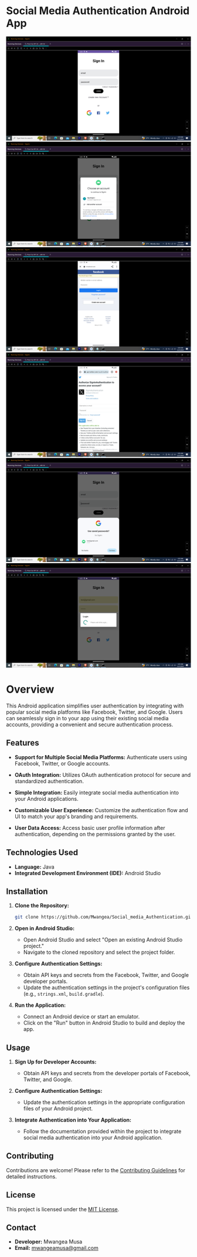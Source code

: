 # Social Media Authentication Android App
![alt text](https://github.com/Mwangea/Social_media_Authentication/blob/master/Screenshot%20(32).png?raw=true)
![alt text](https://github.com/Mwangea/Social_media_Authentication/blob/master/Screenshot%20(33).png?raw=true)
![alt text](https://github.com/Mwangea/Social_media_Authentication/blob/master/Screenshot%20(34).png?raw=true)
![alt text](https://github.com/Mwangea/Social_media_Authentication/blob/master/Screenshot%20(35).png?raw=true)
![alt text](https://github.com/Mwangea/Social_media_Authentication/blob/master/Screenshot%20(36).png?raw=true)
![alt text](https://github.com/Mwangea/Social_media_Authentication/blob/master/Screenshot%20(37).png?raw=true)

# Overview
This Android application simplifies user authentication by integrating with popular social media platforms like Facebook, Twitter, and Google. Users can seamlessly sign in to your app using their existing social media accounts, providing a convenient and secure authentication process.

## Features

- **Support for Multiple Social Media Platforms:** Authenticate users using Facebook, Twitter, or Google accounts.
  
- **OAuth Integration:** Utilizes OAuth authentication protocol for secure and standardized authentication.
  
- **Simple Integration:** Easily integrate social media authentication into your Android applications.
  
- **Customizable User Experience:** Customize the authentication flow and UI to match your app's branding and requirements.
  
- **User Data Access:** Access basic user profile information after authentication, depending on the permissions granted by the user.

## Technologies Used

- **Language:** Java
- **Integrated Development Environment (IDE):** Android Studio

## Installation

1. **Clone the Repository:**
    ```bash
    git clone https://github.com/Mwangea/Social_media_Authentication.git
    ```

2. **Open in Android Studio:**
    - Open Android Studio and select "Open an existing Android Studio project."
    - Navigate to the cloned repository and select the project folder.

3. **Configure Authentication Settings:**
    - Obtain API keys and secrets from the Facebook, Twitter, and Google developer portals.
    - Update the authentication settings in the project's configuration files (e.g., `strings.xml`, `build.gradle`).

4. **Run the Application:**
    - Connect an Android device or start an emulator.
    - Click on the "Run" button in Android Studio to build and deploy the app.

## Usage

1. **Sign Up for Developer Accounts:**
    - Obtain API keys and secrets from the developer portals of Facebook, Twitter, and Google.

2. **Configure Authentication Settings:**
    - Update the authentication settings in the appropriate configuration files of your Android project.

3. **Integrate Authentication into Your Application:**
    - Follow the documentation provided within the project to integrate social media authentication into your Android application.

## Contributing

Contributions are welcome! Please refer to the [Contributing Guidelines](CONTRIBUTING.md) for detailed instructions.

## License

This project is licensed under the [MIT License](LICENSE).


## Contact

- **Developer:** Mwangea Musa
- **Email:** mwangeamusa@gmail.com


